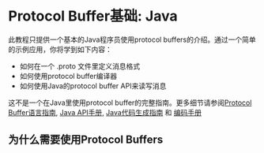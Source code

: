 # Protocol Buffer基础: Java

此教程只提供一个基本的Java程序员使用protocol buffers的介绍。通过一个简单的示例应用，你将学到如下内容：
* 如何在一个 .proto 文件里定义消息格式
* 如何使用protocol buffer编译器
* 如何使用Java的protocol buffer API来读写消息

这不是一个在Java里使用protocol buffer的完整指南。更多细节请参阅[Protocol Buffer语言指南](Overview), [Java API手册](https://developers.google.com/protocol-buffers/docs/reference/java/), [Java代码生成指南](https://developers.google.com/protocol-buffers/docs/reference/java-generated) 和 [编码手册](https://developers.google.com/protocol-buffers/docs/encoding)

## 为什么需要使用Protocol Buffers


